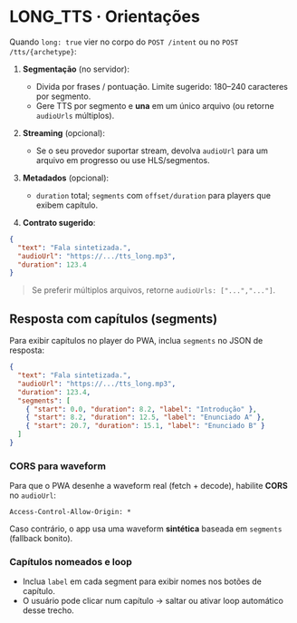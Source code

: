 # LONG_TTS · Orientações

Quando `long: true` vier no corpo do `POST /intent` ou no `POST /tts/{archetype}`:

1) **Segmentação** (no servidor):
   - Divida por frases / pontuação. Limite sugerido: 180–240 caracteres por segmento.
   - Gere TTS por segmento e **una** em um único arquivo (ou retorne `audioUrls` múltiplos).

2) **Streaming** (opcional):
   - Se o seu provedor suportar stream, devolva `audioUrl` para um arquivo em progresso ou use HLS/segmentos.

3) **Metadados** (opcional):
   - `duration` total; `segments` com `offset/duration` para players que exibem capítulo.

4) **Contrato sugerido**:
```json
{
  "text": "Fala sintetizada.",
  "audioUrl": "https://.../tts_long.mp3",
  "duration": 123.4
}
```

> Se preferir múltiplos arquivos, retorne `audioUrls: ["...","..."]`.


## Resposta com capítulos (segments)
Para exibir capítulos no player do PWA, inclua `segments` no JSON de resposta:
```json
{
  "text": "Fala sintetizada.",
  "audioUrl": "https://.../tts_long.mp3",
  "duration": 123.4,
  "segments": [
    { "start": 0.0, "duration": 8.2, "label": "Introdução" },
    { "start": 8.2, "duration": 12.5, "label": "Enunciado A" },
    { "start": 20.7, "duration": 15.1, "label": "Enunciado B" }
  ]
}
```


### CORS para waveform
Para que o PWA desenhe a waveform real (fetch + decode), habilite **CORS** no `audioUrl`:
```
Access-Control-Allow-Origin: *
```
Caso contrário, o app usa uma waveform **sintética** baseada em `segments` (fallback bonito).

### Capítulos nomeados e loop
- Inclua `label` em cada segment para exibir nomes nos botões de capítulo.
- O usuário pode clicar num capítulo → saltar ou ativar loop automático desse trecho.
